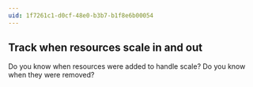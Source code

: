 ```yaml
---
uid: 1f7261c1-d0cf-48e0-b3b7-b1f8e6b00054
---
```

## Track when resources scale in and out

<div class="alert is-warning"><p></p></div>

Do you know when resources were added to handle scale?  Do you know when they were removed?